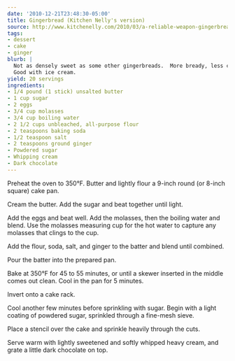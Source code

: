 ```yaml
---
date: '2010-12-21T23:48:30-05:00'
title: Gingerbread (Kitchen Nelly's version)
source: http://www.kitchenelly.com/2010/03/a-reliable-weapon-gingerbread/
tags:
- dessert
- cake
- ginger
blurb: |
  Not as densely sweet as some other gingerbreads.  More bready, less cakey.
  Good with ice cream.
yield: 20 servings
ingredients:
- 1/4 pound (1 stick) unsalted butter
- 1 cup sugar
- 2 eggs
- 3/4 cup molasses
- 3/4 cup boiling water
- 2 1/2 cups unbleached, all-purpose flour
- 2 teaspoons baking soda
- 1/2 teaspoon salt
- 2 teaspoons ground ginger
- Powdered sugar
- Whipping cream
- Dark chocolate
---
```


Preheat the oven to 350°F. Butter and lightly flour a 9-inch round (or
8-inch square) cake pan.

Cream the butter. Add the sugar and beat together until light.

Add the eggs and beat well. Add the molasses, then the boiling water and
blend.  Use the molasses measuring cup for the hot water to capture any
molasses that clings to the cup.

Add the flour, soda, salt, and ginger to the batter and blend until
combined.

Pour the batter into the prepared pan.

Bake at 350°F for 45 to 55 minutes, or until a skewer inserted in the middle
comes out clean. Cool in the pan for 5 minutes.

Invert onto a cake rack.

Cool another few minutes before sprinkling with sugar. Begin with a light
coating of powdered sugar, sprinkled through a fine-mesh sieve.

Place a stencil over the cake and sprinkle heavily through the cuts.

Serve warm with lightly sweetened and softly whipped heavy cream, and grate
a little dark chocolate on top.
